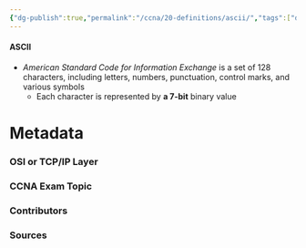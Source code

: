 ```yaml
---
{"dg-publish":true,"permalink":"/ccna/20-definitions/ascii/","tags":["defs_ccna"],"created":"2023-11-05T10:55:11.000-08:00","updated":"2023-11-08T13:27:39.000-08:00"}
---
```


#### ASCII
- *American Standard Code for Information Exchange* is a set of 128 characters, including letters, numbers, punctuation, control marks, and various symbols
	- Each character is represented by **a 7-bit** binary value



# Metadata
### OSI or TCP/IP Layer

### CCNA Exam Topic

### Contributors

### Sources


